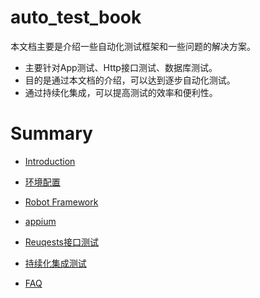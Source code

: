 # auto_test_book
本文档主要是介绍一些自动化测试框架和一些问题的解决方案。
* 主要针对App测试、Http接口测试、数据库测试。
* 目的是通过本文档的介绍，可以达到逐步自动化测试。
* 通过持续化集成，可以提高测试的效率和便利性。


# Summary

* [Introduction](README.md)

* [环境配置](环境配置.md)

* [Robot Framework](robot-framework.md)

* [appium](appium.md)

* [Reuqests接口测试](Reuqests接口测试.md)

* [持续化集成测试](持续化集成测试.md)

* [FAQ](faq.md)
